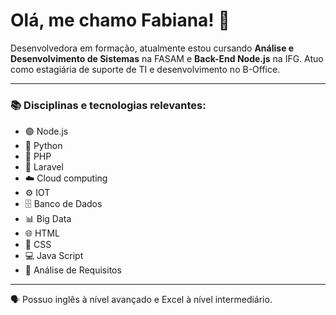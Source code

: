 # Olá, me chamo Fabiana! 👋

Desenvolvedora em formação, atualmente estou cursando **Análise e Desenvolvimento de Sistemas** na FASAM e **Back-End Node.js** na IFG. Atuo como estagiária de suporte de TI e desenvolvimento no B-Office.

---

### 📚 Disciplinas e tecnologias relevantes:
- 🟢 Node.js
- 🐍 Python
- 🐘 PHP
- 🚀 Laravel
- ☁️ Cloud computing
- ⚙️ IOT
- 🗄️ Banco de Dados
- 📊 Big Data
- 🌐 HTML
- 🎨 CSS
- 💻 Java Script
- 📝 Análise de Requisitos

---

🗣️ Possuo inglês à nível avançado e Excel à nível intermediário.
